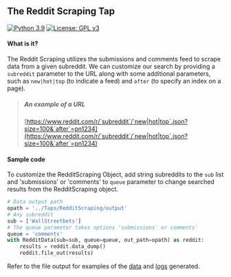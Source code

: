 ## The Reddit Scraping Tap
[![Python 3.9](https://img.shields.io/badge/python-3.9-blue.svg)](https://www.python.org/downloads/release/python-390/) [![License: GPL v3](https://img.shields.io/badge/License-GPLv3-blue.svg)](https://www.gnu.org/licenses/gpl-3.0)

#### What is it?
The Reddit Scraping utilizes the submissions and comments feed to scrape data from a given subreddit. We can customize our search by providing a `subreddit` parameter to the URL along with some additional parameters, such as `new|hot|top` (to indicate a feed) and `after` (to specify an index on a page).
> ##### An example of a URL
> [https://www.reddit.com/r/`subreddit`/`new|hot|top`.json?size=100&`after`=pn1234](https://www.reddit.com/r/`subreddit`/`new|hot|top`.json?size=100&`after`=pn1234)

#### Sample code
To customize the RedditScraping Object, add string subreddits to the `sub` list and 'submissions' or 'comments' to `queue` parameter to change searched results from the RedditScraping object.

```python
# Data output path
opath = '../Taps/RedditScraping/output'
# Any subreddit
sub = ['WallStreetbets']
# The queue parameter takes options 'submissions' or comments'
queue = 'comments'
with RedditData(sub=sub, queue=queue, out_path=opath) as reddit:
    results = reddit.data_dump()
    reddit.file_out(results)

```

Refer to the file output for examples of the [data](https://github.com/lovendatj/Scraping-Resources/blob/main/Taps/GoogleRSS/output/data/) and [logs](https://github.com/lovendatj/Scraping-Resources/blob/main/Taps/GoogleRSS/output/logs/) generated.